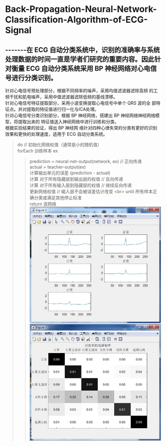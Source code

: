# Back-Propagation-Neural-Network-Classification-Algorithm-of-ECG-Signal
## -------在 ECG 自动分类系统中，识别的准确率与系统处理数据的时间一直是学者们研究的重要内容。因此针对衡量 ECG 自动分类系统采用 BP 神经网络对心电信号进行分类识别。 <br>
针对心电信号预处理部分，根据不同频率的噪声，采用均值滤波器滤除高频
的工频干扰和肌电噪声，采用中值滤波器滤除低频的基线漂移。 <br>
针对心电信号特征提取部分，采用小波变换提取心电信号中单个 QRS 波的全
部特征点。并对提取的特征值进行归一化与ICA处理。 <br>
针对心电信号分类识别部分，根据 BP 神经网络，搭建出 BP 神经网络神经网络模型，将提取出来的
特征值送入神经网络中进行训练和分类。<br>
根据实验结果的验证，得出 BP 神经网
络针对四种心律失常的分类有更好的识别效果和更快的处理速度，适用于 ECG
自动分类系统。 


> do   // 初始化网络权值（通常是小的随机值）  
> forEach 训练样本 ex
>>    prediction = neural-net-output(network, ex)  // 正向传递 <br>
>>    actual = teacher-output(ex)  
>>    计算输出单元的误差 (prediction - actual)  
>>    计算  对于所有隐藏层到输出层的权值                           // 反向传递  
>>    计算  对于所有输入层到隐藏层的权值                           // 继续反向传递  
>>    更新网络权值 // 输入层不会被误差估计改变  \<br>
> until 所有样本正确分类或满足其他停止标准  
> return 该网络  
 ![image](https://github.com/1579477793/Back-Propagation-Neural-Network-Classification-Algorithm-of-ECG-Signal/blob/master/img/%E6%AD%A3%E5%B8%B8.jpg)
 ![image](https://github.com/1579477793/Back-Propagation-Neural-Network-Classification-Algorithm-of-ECG-Signal/blob/master/img/%E7%BB%93%E6%9E%9C_%E6%B7%B7%E6%B7%86%E7%9F%A9%E9%98%B5.jpg)
